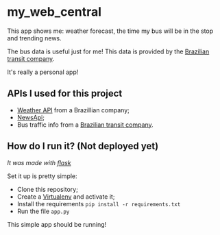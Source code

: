 # my_web_central

This app shows me: weather forecast, the time my bus will be in the stop and trending news.

The bus data is useful just for me! This data is provided by the [Brazilian transit company](http://www.sptrans.com.br/desenvolvedores/). 

It's really a personal app!

## APIs I used for this project

- [Weather API](http://apiadvisor.climatempo.com.br/doc) from a Brazillian company;
- [NewsApi](https://newsapi.org/docs/);
- Bus traffic info from a [Brazilian transit company](http://www.sptrans.com.br/desenvolvedores/api-do-olho-vivo-guia-de-referencia/). 

## How do I run it? (Not deployed yet)

*It was made with [flask](https://flask.palletsprojects.com/en/1.1.x/)*

Set it up is pretty simple:
- Clone this repository;
- Create a [Virtualenv](https://virtualenv.pypa.io/en/latest/) and activate it;
- Install the requirements ```pip install -r requirements.txt```
- Run the file ```app.py```

This simple app should be running!
